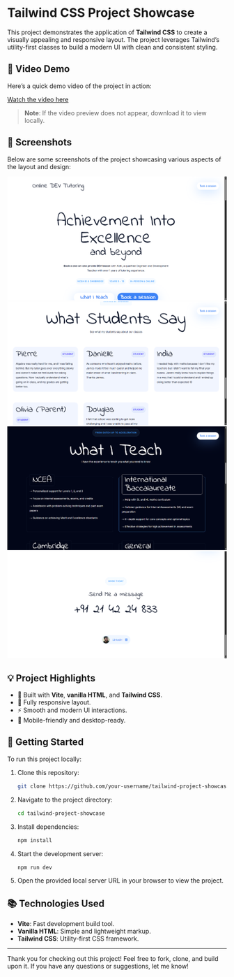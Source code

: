 # Tailwind CSS Project Showcase

This project demonstrates the application of **Tailwind CSS** to create a visually appealing and responsive layout. The project leverages Tailwind’s utility-first classes to build a modern UI with clean and consistent styling.

## 🎥 Video Demo

Here’s a quick demo video of the project in action:

[Watch the video here](./utils/Landing%20page.mp4)

> **Note**: If the video preview does not appear, download it to view locally.

## 📸 Screenshots

Below are some screenshots of the project showcasing various aspects of the layout and design:


![Screenshot 1](./utils/1.png)  
![Screenshot 2](./utils/2.png)  
![Screenshot 3](./utils/3.png)  
![Screenshot 4](./utils/4.png)

## 💡 Project Highlights

- 🌟 Built with **Vite**, **vanilla HTML**, and **Tailwind CSS**.
- 🎨 Fully responsive layout.
- ⚡ Smooth and modern UI interactions.
- 📱 Mobile-friendly and desktop-ready.

## 🚀 Getting Started

To run this project locally:

1. Clone this repository:
    ```bash
    git clone https://github.com/your-username/tailwind-project-showcase.git
    ```
2. Navigate to the project directory:
    ```bash
    cd tailwind-project-showcase
    ```
3. Install dependencies:
    ```bash
    npm install
    ```
4. Start the development server:
    ```bash
    npm run dev
    ```
5. Open the provided local server URL in your browser to view the project.

## 📚 Technologies Used

- **Vite**: Fast development build tool.
- **Vanilla HTML**: Simple and lightweight markup.
- **Tailwind CSS**: Utility-first CSS framework.

---

Thank you for checking out this project! Feel free to fork, clone, and build upon it. If you have any questions or suggestions, let me know!
